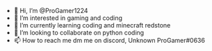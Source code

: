 - 👋 Hi, I’m @ProGamer1224
- 👀 I’m interested in gaming and coding
- 🌱 I’m currently learning coding and minecraft redstone
- 💞️ I’m looking to collaborate on python coding
- 📫 How to reach me dm me on discord, Unknown ProGamer#0636

<!---
ProGamer1224/ProGamer1224 is a ✨ special ✨ repository because its `README.md` (this file) appears on your GitHub profile.
You can click the Preview link to take a look at your changes.
--->
